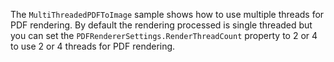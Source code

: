 The `MultiThreadedPDFToImage` sample shows how to use multiple threads for PDF rendering.
By default the rendering processed is single threaded but you can set the `PDFRendererSettings.RenderThreadCount` property to 2 or 4 to use 2 or 4 threads for PDF rendering. 
